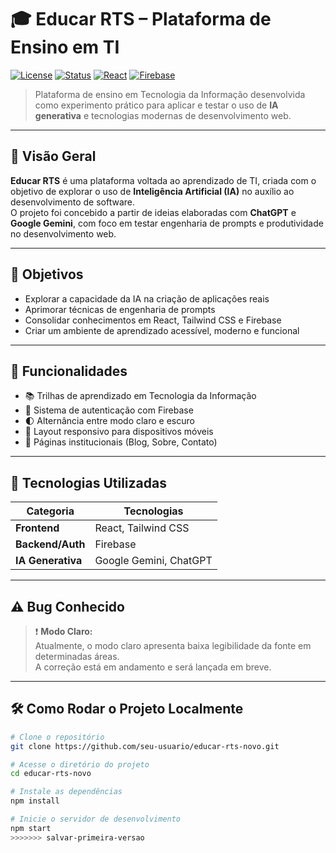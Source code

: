 # 🎓 Educar RTS – Plataforma de Ensino em TI

[![License](https://img.shields.io/badge/license-MIT-blue.svg)](LICENSE)
[![Status](https://img.shields.io/badge/status-em%20desenvolvimento-yellow)]()
[![React](https://img.shields.io/badge/React-2023-blue?logo=react)]()
[![Firebase](https://img.shields.io/badge/Firebase-integrado-orange?logo=firebase)]()

> Plataforma de ensino em Tecnologia da Informação desenvolvida como experimento prático para aplicar e testar o uso de **IA generativa** e tecnologias modernas de desenvolvimento web.

---

## 📘 Visão Geral

**Educar RTS** é uma plataforma voltada ao aprendizado de TI, criada com o objetivo de explorar o uso de **Inteligência Artificial (IA)** no auxílio ao desenvolvimento de software.  
O projeto foi concebido a partir de ideias elaboradas com **ChatGPT** e **Google Gemini**, com foco em testar engenharia de prompts e produtividade no desenvolvimento web.

---

## 🎯 Objetivos

- Explorar a capacidade da IA na criação de aplicações reais  
- Aprimorar técnicas de engenharia de prompts  
- Consolidar conhecimentos em React, Tailwind CSS e Firebase  
- Criar um ambiente de aprendizado acessível, moderno e funcional  

---

## 🚀 Funcionalidades

- 📚 Trilhas de aprendizado em Tecnologia da Informação  
- 🔐 Sistema de autenticação com Firebase  
- 🌓 Alternância entre modo claro e escuro  
- 📱 Layout responsivo para dispositivos móveis  
- 📰 Páginas institucionais (Blog, Sobre, Contato)

---

## 🧪 Tecnologias Utilizadas

| Categoria         | Tecnologias                    |
|------------------|--------------------------------|
| **Frontend**      | React, Tailwind CSS            |
| **Backend/Auth**  | Firebase                       |
| **IA Generativa** | Google Gemini, ChatGPT         |

---

## ⚠️ Bug Conhecido

> ❗ **Modo Claro:**  
> Atualmente, o modo claro apresenta baixa legibilidade da fonte em determinadas áreas.  
> A correção está em andamento e será lançada em breve.

---

## 🛠️ Como Rodar o Projeto Localmente

```bash
# Clone o repositório
git clone https://github.com/seu-usuario/educar-rts-novo.git

# Acesse o diretório do projeto
cd educar-rts-novo

# Instale as dependências
npm install

# Inicie o servidor de desenvolvimento
npm start
>>>>>>> salvar-primeira-versao
